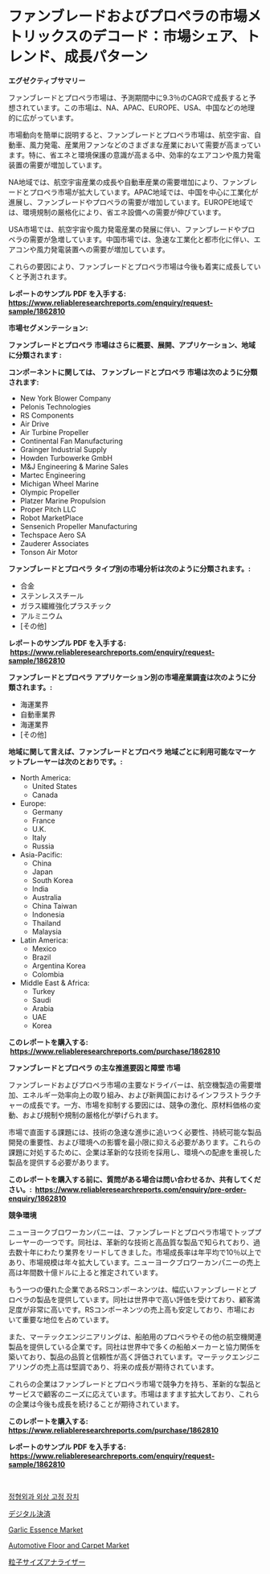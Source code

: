 <p><h1>ファンブレードおよびプロペラの市場メトリックスのデコード：市場シェア、トレンド、成長パターン</h1></p><p><strong>エグゼクティブサマリー</strong></p>
<p><p>ファンブレードとプロペラ市場は、予測期間中に9.3％のCAGRで成長すると予想されています。この市場は、NA、APAC、EUROPE、USA、中国などの地理的に広がっています。</p><p>市場動向を簡単に説明すると、ファンブレードとプロペラ市場は、航空宇宙、自動車、風力発電、産業用ファンなどのさまざまな産業において需要が高まっています。特に、省エネと環境保護の意識が高まる中、効率的なエアコンや風力発電装置の需要が増加しています。</p><p>NA地域では、航空宇宙産業の成長や自動車産業の需要増加により、ファンブレードとプロペラ市場が拡大しています。APAC地域では、中国を中心に工業化が進展し、ファンブレードやプロペラの需要が増加しています。EUROPE地域では、環境規制の厳格化により、省エネ設備への需要が伸びています。</p><p>USA市場では、航空宇宙や風力発電産業の発展に伴い、ファンブレードやプロペラの需要が急増しています。中国市場では、急速な工業化と都市化に伴い、エアコンや風力発電装置への需要が増加しています。</p><p>これらの要因により、ファンブレードとプロペラ市場は今後も着実に成長していくと予測されます。</p></p>
<p><strong>レポートのサンプル PDF を入手する: <a href="https://www.reliableresearchreports.com/enquiry/request-sample/1862810">https://www.reliableresearchreports.com/enquiry/request-sample/1862810</a></strong></p>
<p><strong>市場セグメンテーション:</strong></p>
<p><strong> ファンブレードとプロペラ 市場はさらに概要、展開、アプリケーション、地域に分類されます :</strong></p>
<p><strong>コンポーネントに関しては、 ファンブレードとプロペラ 市場は次のように分類されます: &nbsp;</strong></p>
<p><ul><li>New York Blower Company</li><li>Pelonis Technologies</li><li>RS Components</li><li>Air Drive</li><li>Air Turbine Propeller</li><li>Continental Fan Manufacturing</li><li>Grainger Industrial Supply</li><li>Howden Turbowerke GmbH</li><li>M&J Engineering & Marine Sales</li><li>Martec Engineering</li><li>Michigan Wheel Marine</li><li>Olympic Propeller</li><li>Platzer Marine Propulsion</li><li>Proper Pitch LLC</li><li>Robot MarketPlace</li><li>Sensenich Propeller Manufacturing</li><li>Techspace Aero SA</li><li>Zauderer Associates</li><li>Tonson Air Motor</li></ul></p>
<p><strong> ファンブレードとプロペラ タイプ別の市場分析は次のように分類されます。:</strong></p>
<p><ul><li>合金</li><li>ステンレススチール</li><li>ガラス繊維強化プラスチック</li><li>アルミニウム</li><li>[その他]</li></ul></p>
<p><strong>レポートのサンプル PDF を入手する: &nbsp;<a href="https://www.reliableresearchreports.com/enquiry/request-sample/1862810">https://www.reliableresearchreports.com/enquiry/request-sample/1862810</a></strong></p>
<p><strong> ファンブレードとプロペラ アプリケーション別の市場産業調査は次のように分類されます。:</strong></p>
<p><ul><li>海運業界</li><li>自動車業界</li><li>海運業界</li><li>[その他]</li></ul></p>
<p><strong>地域に関して言えば、ファンブレードとプロペラ 地域ごとに利用可能なマーケットプレーヤーは次のとおりです。:</strong></p>
<p><ul>
    <li>
        North America:
        <ul>
            <li>United States</li>
            <li>Canada</li>
        </ul>
    </li>
    <li>
        Europe:
        <ul>
            <li>Germany</li>
            <li>France</li>
            <li>U.K.</li>
            <li>Italy</li>
            <li>Russia</li>
        </ul>
    </li>
    <li>
        Asia-Pacific:
        <ul>
            <li>China</li>
            <li>Japan</li>
            <li>South Korea</li>
            <li>India</li>
            <li>Australia</li>
            <li>China Taiwan</li>
            <li>Indonesia</li>
            <li>Thailand</li>
            <li>Malaysia</li>
        </ul>
    </li>
    <li>
        Latin America:
        <ul>
            <li>Mexico</li>
            <li>Brazil</li>
            <li>Argentina Korea</li>
            <li>Colombia</li>
        </ul>
    </li>
    <li>
        Middle East & Africa:
        <ul>
            <li>Turkey</li>
            <li>Saudi</li>
            <li>Arabia</li>
            <li>UAE</li>
            <li>Korea</li>
        </ul>
    </li>
    </ul></p>
<p><strong>このレポートを購入する: &nbsp;<a href="https://www.reliableresearchreports.com/purchase/1862810">https://www.reliableresearchreports.com/purchase/1862810</a></strong></p>
<p><strong>ファンブレードとプロペラ の主な推進要因と障壁 市場</strong></p>
<p><p>ファンブレードおよびプロペラ市場の主要なドライバーは、航空機製造の需要増加、エネルギー効率向上の取り組み、および新興国におけるインフラストラクチャーの成長です。一方、市場を抑制する要因には、競争の激化、原材料価格の変動、および規制や規制の厳格化が挙げられます。</p><p>市場で直面する課題には、技術の急速な進歩に追いつく必要性、持続可能な製品開発の重要性、および環境への影響を最小限に抑える必要があります。これらの課題に対処するために、企業は革新的な技術を採用し、環境への配慮を重視した製品を提供する必要があります。</p></p>
<p><strong>このレポートを購入する前に、質問がある場合は問い合わせるか、共有してください。:&nbsp; <a href="https://www.reliableresearchreports.com/enquiry/pre-order-enquiry/1862810">https://www.reliableresearchreports.com/enquiry/pre-order-enquiry/1862810</a></strong></p>
<p><strong>競争環境</strong></p>
<p><p>ニューヨークブロワーカンパニーは、ファンブレードとプロペラ市場でトッププレーヤーの一つです。同社は、革新的な技術と高品質な製品で知られており、過去数十年にわたり業界をリードしてきました。市場成長率は年平均で10％以上であり、市場規模は年々拡大しています。ニューヨークブロワーカンパニーの売上高は年間数十億ドルに上ると推定されています。</p><p>もう一つの優れた企業であるRSコンポーネンツは、幅広いファンブレードとプロペラの製品を提供しています。同社は世界中で高い評価を受けており、顧客満足度が非常に高いです。RSコンポーネンツの売上高も安定しており、市場において重要な地位を占めています。</p><p>また、マーテックエンジニアリングは、船舶用のプロペラやその他の航空機関連製品を提供している企業です。同社は世界中で多くの船舶メーカーと協力関係を築いており、製品の品質と信頼性が高く評価されています。マーテックエンジニアリングの売上高は堅調であり、将来の成長が期待されています。</p><p>これらの企業はファンブレードとプロペラ市場で競争力を持ち、革新的な製品とサービスで顧客のニーズに応えています。市場はますます拡大しており、これらの企業は今後も成長を続けることが期待されています。</p></p>
<p><strong>このレポートを購入する: &nbsp; <a href="https://www.reliableresearchreports.com/purchase/1862810">https://www.reliableresearchreports.com/purchase/1862810</a></strong></p>
<p><strong>レポートのサンプル PDF を入手する: &nbsp;<a href="https://www.reliableresearchreports.com/enquiry/request-sample/1862810">https://www.reliableresearchreports.com/enquiry/request-sample/1862810</a></strong><strong></strong></p>
<p>&nbsp;</p>
<p><p><a href="https://github.com/vsap75a286l/Market-Research-Report-List-1/blob/main/9492765191905.md">정형외과 외상 고정 장치</a></p><p><a href="https://medium.com/@dm15982023/%E3%83%87%E3%82%B8%E3%82%BF%E3%83%AB%E6%B1%BA%E6%B8%88%E5%B8%82%E5%A0%B4%E3%81%AE%E8%A6%8F%E6%A8%A1%E3%81%AF-%E4%B8%96%E7%95%8C%E3%81%AE%E5%B8%82%E5%A0%B4%E3%81%A7%E6%9C%80%E9%81%A9%E3%81%AA%E3%83%9E%E3%83%BC%E3%82%B1%E3%83%86%E3%82%A3%E3%83%B3%E3%82%B0%E3%83%81%E3%83%A3%E3%83%8D%E3%83%AB%E3%82%92%E7%A4%BA%E3%81%97%E3%81%A6%E3%81%84%E3%81%BE%E3%81%99-59dc78a893ee">デジタル決済</a></p><p><a href="https://view.publitas.com/reportprime-1/garlic-essence-market-size-growth-and-forecast-from-2024-2031/">Garlic Essence Market</a></p><p><a href="https://scarlet-rocket-c63.notion.site/Global-Automotive-Floor-and-Carpet-Market-by-Types-Applications-and-Major-Players-with-Regional-G-e589b760c14b499da2ba18970e65c20b">Automotive Floor and Carpet Market</a></p><p><a href="https://medium.com/@abdielkilback/%E7%B2%92%E5%AD%90%E3%82%B5%E3%82%A4%E3%82%BA%E5%88%86%E6%9E%90%E8%A3%85%E7%BD%AE%E5%B8%82%E5%A0%B4%E3%81%AF-2031%E5%B9%B4%E3%81%BE%E3%81%A7%E3%81%AE%E5%B8%82%E5%A0%B4%E3%82%B7%E3%82%A7%E3%82%A2-%E3%82%B5%E3%82%A4%E3%82%BA-%E4%BA%88%E6%B8%AC%E3%81%AB%E7%84%A6%E7%82%B9%E3%82%92%E5%BD%93%E3%81%A6%E3%81%A6%E3%81%84%E3%81%BE%E3%81%99-7aa0ab61dfac">粒子サイズアナライザー</a></p></p>